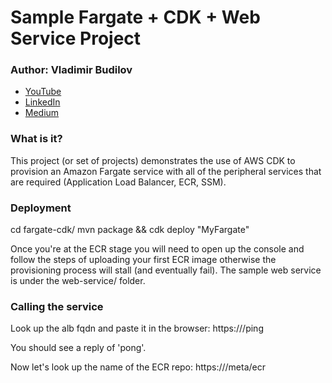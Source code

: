 Sample Fargate + CDK + Web Service Project
=====

### Author: Vladimir Budilov
* [YouTube](https://www.youtube.com/channel/UCBl-ENwdTlUsLY05yGgXyxw)
* [LinkedIn](https://www.linkedin.com/in/vbudilov/)
* [Medium](https://medium.com/@budilov)

### What is it? 
This project (or set of projects) demonstrates the use of AWS CDK to provision an Amazon Fargate service with all of the peripheral services that are required (Application Load Balancer, ECR, SSM). 

### Deployment

cd fargate-cdk/
mvn package && cdk deploy "MyFargate"

Once you're at the ECR stage you will need to open up the console and follow the steps of uploading your first ECR image otherwise the provisioning process will stall (and eventually fail). The sample web service is under the web-service/ folder. 

### Calling the service

Look up the alb fqdn and paste it in the browser:
https://<fqdn>/ping

You should see a reply of 'pong'. 

Now let's look up the name of the ECR repo:
https://<fqdn>/meta/ecr

